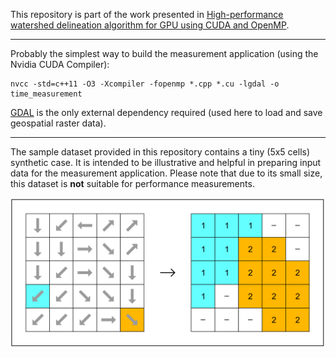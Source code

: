 This repository is part of the work presented in [High-performance watershed delineation algorithm for GPU using CUDA and OpenMP](https://doi.org/10.1016/j.envsoft.2022.105613).

---

Probably the simplest way to build the measurement application (using the Nvidia CUDA Compiler):

```
nvcc -std=c++11 -O3 -Xcompiler -fopenmp *.cpp *.cu -lgdal -o time_measurement
```

[GDAL](https://gdal.org/) is the only external dependency required (used here to load and save geospatial raster data).

---

The sample dataset provided in this repository contains a tiny (5x5 cells) synthetic case. It is intended to be illustrative and helpful in preparing input data for the measurement application. Please note that due to its small size, this dataset is **not** suitable for performance measurements.

![Sample Dataset](Sample%20Dataset/sample_dataset.png)
